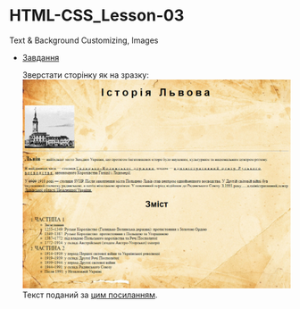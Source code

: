 # HTML-CSS_Lesson-03
Text &amp; Background Customizing, Images

* [Завдання](https://github.com/AlexeyDolgov/HTML-CSS_Lesson-03/blob/master/HTML-CSS_Lesson-03/task3/task3.html)

  Зверстати сторінку як на зразку: ![Зразок ДЗ][id]
  Текст поданий за [цим посиланням](https://docs.google.com/document/d/1C3WC_TtzXXQ9djKc11M91KRnsMyB-4gQNPt6OhrBclw/edit).
  
  [id]: https://github.com/AlexeyDolgov/HTML-CSS_Lesson-03/blob/master/HTML-CSS_Lesson-03/task3/task3.jpg "Зразок ДЗ"
